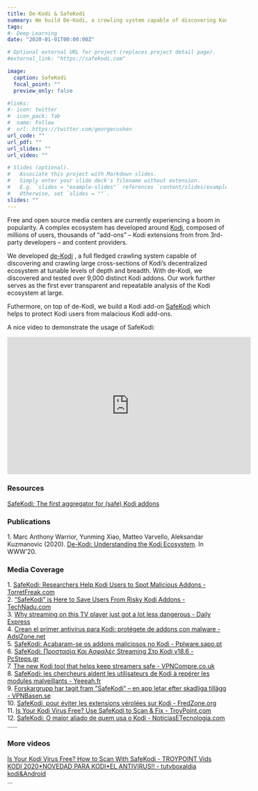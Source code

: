 ```yaml
---
title: De-Kodi & SafeKodi
summary: We build De-Kodi, a crowling system capable of discovering Kodi's ecosystem at depth and breadth, and SafeKodi, a Kodi add-on which helps to protect users from malacious add-ons.
tags:
#- Deep Learning
date: "2020-01-01T00:00:00Z"

# Optional external URL for project (replaces project detail page).
#external_link: "https://safekodi.com"

image:
  caption: SafeKodi
  focal_point: ""
  preview_only: false

#links:
#- icon: twitter
#  icon_pack: fab
#  name: Follow
#  url: https://twitter.com/georgecushen
url_code: ""
url_pdf: ""
url_slides: ""
url_video: ""

# Slides (optional).
#   Associate this project with Markdown slides.
#   Simply enter your slide deck's filename without extension.
#   E.g. `slides = "example-slides"` references `content/slides/example-slides.md`.
#   Otherwise, set `slides = ""`.
slides: ""
---
```


Free and open source media centers are currently experiencing a boom in popularity. A complex ecosystem has developed around <a href="https://kodi.tv">Kodi</a>, composed of millions of users, thousands of “add-ons” – Kodi extensions from from 3rd-party developers – and content providers. 

We developed <a href="../../publication/dekodi/">de-Kodi</a> , a full fledged crawling system capable of discovering and crawling large cross-sections of Kodi’s decentralized ecosystem at tunable levels of depth and breadth. With de-Kodi, we discovered and tested over 9,000 distinct Kodi addons. Our work further serves as the first ever transparent and repeatable analysis of the Kodi ecosystem at large.

Futhermore, on top of de-Kodi, we build a Kodi add-on <a href="https://safekodi.com">SafeKodi</a> which helps to protect Kodi users from malacious Kodi add-ons.

A nice video to demonstrate the usage of SafeKodi: 
<iframe width="560" height="315" src="https://www.youtube.com/embed/9outnVKMQ1E" frameborder="0" allow="accelerometer; autoplay; encrypted-media; gyroscope; picture-in-picture" allowfullscreen></iframe>

<br>
<h3>Resources</h3>
<a href="https://safekodi.com/">SafeKodi: The first aggregator for (safe) Kodi addons</a>
<br>
<h3>Publications</h3>
1. Marc Anthony Warrior, Yunming Xiao, Matteo Varvello, Aleksandar Kuzmanovic (2020). <a href="../../publication/dekodi/">De-Kodi: Understanding the Kodi Ecosystem</a>. In WWW’20.
<br>
<h3>Media Coverage</h3>
1. <a href="https://torrentfreak.com/safekodi-researchers-help-kodi-users-to-spot-malicious-addons-200306/">SafeKodi: Researchers Help Kodi Users to Spot Malicious Addons - TorretFreak.com</a><br>
2. <a href="https://www.technadu.com/safekodi-save-users-from-risky-kodi-addons/94748/">“SafeKodi” is Here to Save Users From Risky Kodi Addons - TechNadu.com</a><br>
3. <a href="https://www.express.co.uk/life-style/science-technology/1252981/Kodi-update-news-stream-warning-alert">Why streaming on this TV player just got a lot less dangerous - Daily Express</a><br>
4. <a href="https://www.adslzone.net/noticias/seguridad/safekodi-primer-antivirus-kodi/">Crean el primer antivirus para Kodi: protégete de addons con malware - AdslZone.net</a><br>
5. <a href="https://pplware.sapo.pt/software/safekodi-acabaram-se-os-addons-maliciosos-no-kodi/">SafeKodi: Acabaram-se os addons maliciosos no Kodi - Pplware.sapo.pt</a><br>
6. <a href="https://www.pcsteps.gr/331074-safekodi-%cf%80%cf%81%ce%bf%cf%83%cf%84%ce%b1%cf%83%ce%af%ce%b1-%ce%ba%ce%b1%ce%b9-%ce%b1%cf%83%cf%86%ce%b1%ce%bb%ce%ad%cf%82-streaming-%cf%83%cf%84%ce%bf-kodi/">SafeKodi: Προστασία Και Ασφαλές Streaming Στο Kodi v18.6 - PcSteps.gr</a><br>
7. <a href="https://www.vpncompare.co.uk/new-kodi-tool-safe/">The new Kodi tool that helps keep streamers safe - VPNCompre.co.uk</a><br>
8. <a href="https://yeeeah.fr/tech/safekodi-les-chercheurs-aident-les-utilisateurs-de-kodi-a-reperer-les-modules-malveillants">SafeKodi: les chercheurs aident les utilisateurs de Kodi à repérer les modules malveillants - Yeeeah.fr</a><br>
9. <a href="https://vpnbasen.se/forskargrupp-har-tagit-fram-safekodi-en-app-letar-efter-skadliga-tillagg/">Forskargrupp har tagit fram ”SafeKodi” – en app letar efter skadliga tillägg - VPNBasen.se</a><br>
10. <a href="https://www.fredzone.org/safekodi-pour-eviter-les-extensions-verolees-sur-kodi-288">SafeKodi, pour éviter les extensions vérolées sur Kodi - FredZone.org</a><br>
11. <a href="https://troypoint.com/safekodi/">Is Your Kodi Virus Free? Use SafeKodi to Scan & Fix - TroyPoint.com</a><br>
12. <a href="https://troypoint.com/safekodi/">SafeKodi: O maior aliado de quem usa o Kodi - NoticiasETecnologia.com</a><br>
......
<br>
<h3>More videos</h3>
<a href="https://www.youtube.com/watch?v=xCW_2v1vkWM">Is Your Kodi Virus Free? How to Scan With SafeKodi - TROYPOINT Vids</a><br>
<a href="https://www.youtube.com/watch?v=tLxmJLcaZq4">KODI 2020*NOVEDAD PARA KODI*EL ANTIVIRUS!! - tutvboxaldia kodi&Android</a><br>
...

<br>
